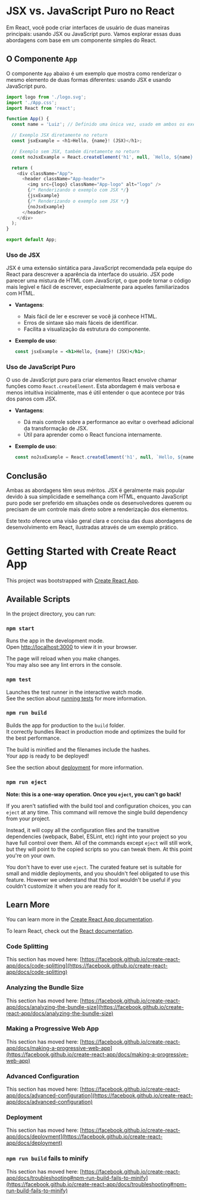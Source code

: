 
# JSX vs. JavaScript Puro no React

Em React, você pode criar interfaces de usuário de duas maneiras principais: usando JSX ou JavaScript puro. Vamos explorar essas duas abordagens com base em um componente simples do React.

## O Componente `App`

O componente `App` abaixo é um exemplo que mostra como renderizar o mesmo elemento de duas formas diferentes: usando JSX e usando JavaScript puro.

```javascript
import logo from './logo.svg';
import './App.css';
import React from 'react';

function App() {
  const name = 'Luiz'; // Definido uma única vez, usado em ambos os exemplos

  // Exemplo JSX diretamente no return
  const jsxExample = <h1>Hello, {name}! (JSX)</h1>;

  // Exemplo sem JSX, também diretamente no return
  const noJsxExample = React.createElement('h1', null, `Hello, ${name}! (Sem JSX)`);

  return (
    <div className="App">
      <header className="App-header">
        <img src={logo} className="App-logo" alt="logo" />
        {/* Renderizando o exemplo com JSX */}
        {jsxExample}
        {/* Renderizando o exemplo sem JSX */}
        {noJsxExample}
      </header>
    </div>
  );
}

export default App;
```

### Uso de JSX

JSX é uma extensão sintática para JavaScript recomendada pela equipe do React para descrever a aparência da interface do usuário. JSX pode parecer uma mistura de HTML com JavaScript, o que pode tornar o código mais legível e fácil de escrever, especialmente para aqueles familiarizados com HTML.

- **Vantagens**:
  - Mais fácil de ler e escrever se você já conhece HTML.
  - Erros de sintaxe são mais fáceis de identificar.
  - Facilita a visualização da estrutura do componente.

- **Exemplo de uso**:
  ```jsx
  const jsxExample = <h1>Hello, {name}! (JSX)</h1>;
  

### Uso de JavaScript Puro

O uso de JavaScript puro para criar elementos React envolve chamar funções como `React.createElement`. Esta abordagem é mais verbosa e menos intuitiva inicialmente, mas é útil entender o que acontece por trás dos panos com JSX.

- **Vantagens**:
  - Dá mais controle sobre a performance ao evitar o overhead adicional da transformação de JSX.
  - Útil para aprender como o React funciona internamente.

- **Exemplo de uso**:
  ```javascript
  const noJsxExample = React.createElement('h1', null, `Hello, ${name}! (Sem JSX)`);
  ```

## Conclusão

Ambas as abordagens têm seus méritos. JSX é geralmente mais popular devido à sua simplicidade e semelhança com HTML, enquanto JavaScript puro pode ser preferido em situações onde os desenvolvedores querem ou precisam de um controle mais direto sobre a renderização dos elementos.


Este texto oferece uma visão geral clara e concisa das duas abordagens de desenvolvimento em React, ilustradas através de um exemplo prático.

# Getting Started with Create React App

This project was bootstrapped with [Create React App](https://github.com/facebook/create-react-app).

## Available Scripts

In the project directory, you can run:

### `npm start`

Runs the app in the development mode.\
Open [http://localhost:3000](http://localhost:3000) to view it in your browser.

The page will reload when you make changes.\
You may also see any lint errors in the console.

### `npm test`

Launches the test runner in the interactive watch mode.\
See the section about [running tests](https://facebook.github.io/create-react-app/docs/running-tests) for more information.

### `npm run build`

Builds the app for production to the `build` folder.\
It correctly bundles React in production mode and optimizes the build for the best performance.

The build is minified and the filenames include the hashes.\
Your app is ready to be deployed!

See the section about [deployment](https://facebook.github.io/create-react-app/docs/deployment) for more information.

### `npm run eject`

**Note: this is a one-way operation. Once you `eject`, you can't go back!**

If you aren't satisfied with the build tool and configuration choices, you can `eject` at any time. This command will remove the single build dependency from your project.

Instead, it will copy all the configuration files and the transitive dependencies (webpack, Babel, ESLint, etc) right into your project so you have full control over them. All of the commands except `eject` will still work, but they will point to the copied scripts so you can tweak them. At this point you're on your own.

You don't have to ever use `eject`. The curated feature set is suitable for small and middle deployments, and you shouldn't feel obligated to use this feature. However we understand that this tool wouldn't be useful if you couldn't customize it when you are ready for it.

## Learn More

You can learn more in the [Create React App documentation](https://facebook.github.io/create-react-app/docs/getting-started).

To learn React, check out the [React documentation](https://reactjs.org/).

### Code Splitting

This section has moved here: [https://facebook.github.io/create-react-app/docs/code-splitting](https://facebook.github.io/create-react-app/docs/code-splitting)

### Analyzing the Bundle Size

This section has moved here: [https://facebook.github.io/create-react-app/docs/analyzing-the-bundle-size](https://facebook.github.io/create-react-app/docs/analyzing-the-bundle-size)

### Making a Progressive Web App

This section has moved here: [https://facebook.github.io/create-react-app/docs/making-a-progressive-web-app](https://facebook.github.io/create-react-app/docs/making-a-progressive-web-app)

### Advanced Configuration

This section has moved here: [https://facebook.github.io/create-react-app/docs/advanced-configuration](https://facebook.github.io/create-react-app/docs/advanced-configuration)

### Deployment

This section has moved here: [https://facebook.github.io/create-react-app/docs/deployment](https://facebook.github.io/create-react-app/docs/deployment)

### `npm run build` fails to minify

This section has moved here: [https://facebook.github.io/create-react-app/docs/troubleshooting#npm-run-build-fails-to-minify](https://facebook.github.io/create-react-app/docs/troubleshooting#npm-run-build-fails-to-minify)
